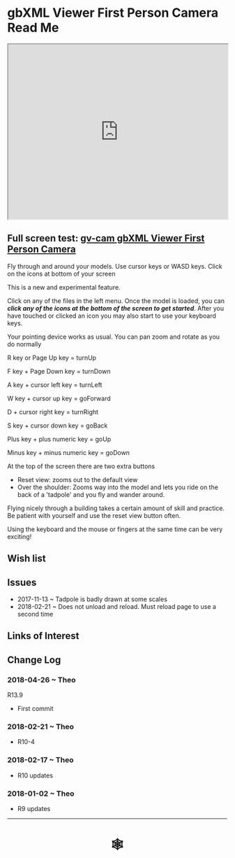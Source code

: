 <span style=display:none; >[You are now in a GitHub source code view - click this link to view Read Me file as a web page]( http://www.ladybug.tools/spider/index.html#gbxml-viewer/r13/gv-cam-first-person-camera/README.md "View file as a web page." ) </span>

# gbXML Viewer First Person Camera Read Me

<iframe class=iframeReadMe src=http://www.ladybug.tools/spider/gbxml-viewer/r13/gv-cam-first-person-camera/gv-cam.html width=100% height=400px >Iframes are not displayed on github.com</iframe>


## Full screen test: [gv-cam gbXML Viewer First Person Camera]( http://www.ladybug.tools/spider/gbxml-viewer/r13/gv-cam-first-person-camera/gv-cam.html )


Fly through and around your models. Use cursor keys or WASD keys. Click on the icons at bottom of your screen

This is a new and experimental feature.

Click on any of the files in the left menu. Once the model is loaded, you can ***click any of the icons at the bottom of the screen to get started***. After you have touched or clicked an icon you may also start to use your keyboard keys.

Your pointing device works as usual. You can pan zoom and rotate as you do normally


R key or Page Up key = turnUp

F key + Page Down key = turnDown

A key + cursor left key = turnLeft

W key + cursor up key = goForward

D + cursor right key = turnRight

S key + cursor down key = goBack

Plus key + plus numeric key = goUp

Minus key + minus numeric key = goDown

At the top of the screen there are two extra buttons

* Reset view: zooms out to the default view
* Over the shoulder: Zooms way into the model and lets you ride on the back of a 'tadpole' and you fly and wander around.

Flying nicely through a building takes a certain amount of skill and practice. Be patient with yourself and use the reset view button often.

Using the keyboard and the mouse or fingers at the same time can be very exciting!



## Wish list



## Issues

* 2017-11-13 ~ Tadpole is badly drawn at some scales
* 2018-02-21 ~ Does not unload and reload. Must reload page to use a second time

## Links of Interest



## Change Log

### 2018-04-26 ~ Theo

R13.9
* First commit

### 2018-02-21 ~ Theo

* R10-4

### 2018-02-17 ~ Theo

* R10 updates

### 2018-01-02 ~ Theo

* R9 updates

***


# <center title="hello!" ><a href=javascript:window.scrollTo(0,0); style=text-decoration:none; > &#x1f578; </a></center>



